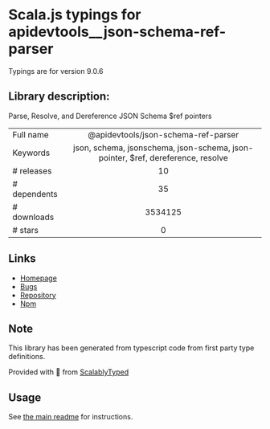 
# Scala.js typings for apidevtools__json-schema-ref-parser

Typings are for version 9.0.6

## Library description:
Parse, Resolve, and Dereference JSON Schema $ref pointers

|                    |                 |
| ------------------ | :-------------: |
| Full name          | @apidevtools/json-schema-ref-parser |
| Keywords           | json, schema, jsonschema, json-schema, json-pointer, $ref, dereference, resolve |
| # releases         | 10 |
| # dependents       | 35 |
| # downloads        | 3534125 |
| # stars            | 0 |

## Links
- [Homepage](https://apitools.dev/json-schema-ref-parser/)
- [Bugs](https://github.com/APIDevTools/json-schema-ref-parser/issues)
- [Repository](https://github.com/APIDevTools/json-schema-ref-parser)
- [Npm](https://www.npmjs.com/package/%40apidevtools%2Fjson-schema-ref-parser)
    


## Note
This library has been generated from typescript code from first party type definitions.

Provided with :purple_heart: from [ScalablyTyped](https://github.com/oyvindberg/ScalablyTyped)

## Usage
See [the main readme](../../readme.md) for instructions.


